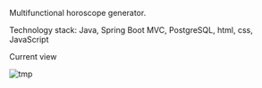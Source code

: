 Multifunctional horoscope generator.

Technology stack: Java, Spring Boot MVC, PostgreSQL, html, css, JavaScript

Current view

![tmp](https://github.com/NortKron/spring-astrology/assets/6648495/525427c6-b7e8-4ebf-a51c-6cac0e778399)

